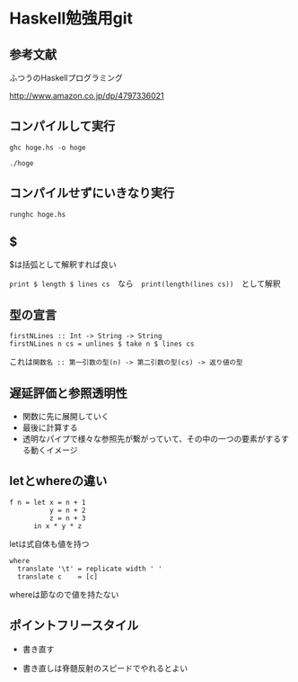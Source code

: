Haskell勉強用git
=
## 参考文献
ふつうのHaskellプログラミング

http://www.amazon.co.jp/dp/4797336021

## コンパイルして実行
`ghc hoge.hs -o hoge`

`./hoge`

## コンパイルせずにいきなり実行
`runghc hoge.hs`

## $
$は括弧として解釈すれば良い

`print $ length $ lines cs`　なら　`print(length(lines cs))`　として解釈

## 型の宣言

```
firstNLines :: Int -> String -> String
firstNLines n cs = unlines $ take n $ lines cs
```

これは`関数名 :: 第一引数の型(n) -> 第二引数の型(cs) -> 返り値の型`

## 遅延評価と参照透明性

* 関数に先に展開していく
* 最後に計算する
* 透明なパイプで様々な参照先が繋がっていて、その中の一つの要素がするする動くイメージ

## letとwhereの違い
```
f n = let x = n + 1
          y = n + 2
          z = n + 3
      in x * y * z
```

letは式自体も値を持つ

```
where
  translate '\t' = replicate width ' '
  translate c    = [c]
```

whereは節なので値を持たない

## ポイントフリースタイル

* 書き直す

* 書き直しは脊髄反射のスピードでやれるとよい
